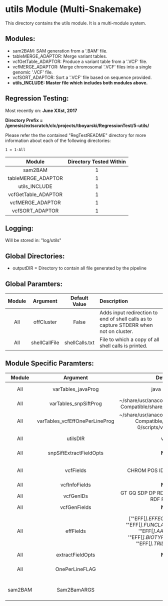 # utils Module (Multi-Snakemake)
This directory contains the utils module. It is a multi-module system.

## Modules:
* sam2BAM: SAM generation from a '.BAM' file.
* tableMERGE_ADAPTOR: Merge variant tables.
* vcfGetTable_ADAPTOR: Produce a variant table from a '.VCF' file.
* vcfMERGE_ADAPTOR: Merge chromosomal '.VCF' files into a single genomic '.VCF' file.
* vcfSORT_ADAPTOR: Sort a '.VCF' file based on sequence provided.
* **utils_INCLUDE: Master file which includes both modules above.**

## Regression Testing:
Most recently on: **June XXst, 2017**

**Directory Prefix = /genesis/extscratch/clc/projects/tboyarski/RegressionTest/5-utils/**

Please refer the the contained "RegTestREADME" directory for more information about each of the following directories:

    1 = 1-All

Module | Directory Tested Within
:--------: | :--------:
sam2BAM | 1
tableMERGE_ADAPTOR | 1
utils_INCLUDE | 1
vcfGetTable_ADAPTOR | 1
vcfMERGE_ADAPTOR | 1
vcfSORT_ADAPTOR | 1

## Logging:
Will be stored in: "log/utils"

## Global Directories:
* outputDIR = Directory to contain all file generated by the pipeline

## Global Paramters:
Module | Argument | Default Value | Description
:--------: | :--------: | :--------: | :--------
All | offCluster | False | Adds input redirection to end of shell calls as to capture STDERR when not on cluster.
All | shellCallFile | shellCalls.txt | File to which a copy of all shell calls is printed.

## Module Specific Paramters:
Module | Argument | Default Value | Description
:--------: | :--------: | :--------: | :--------
All | varTables_javaProg | java -Xmx2G -jar | Java environment to run SnpSift.jar.
All | varTables_snpSiftProg | ~/share/usr/anaconda/4.3.0/envs/CentOS5-Compatible/share/snpeff-4.1l-0/SnpSift.jar | Version of SnpSift.jar to be used.
All | varTables_vcfEffOnePerLineProg | ~/share/usr/anaconda/4.3.0/envs/CentOS5-Compatible/share/snpeff-4.1l-0/scripts/vcfEffOnePerLine.pl | Pre-processing setup if varTablesFlag = True.
All | utilsDIR | varTables | Directory to contain the '.VCF.txt' files.
All | snpSiftExtractFieldOpts | **Not Used** | Sometimes this is set to  -e \".\", not sure why.
All | vcfFields | CHROM POS ID REF ALT QUAL FILTER | Fields to be used for SnpSift; Will end up as column headers.
All | vcfInfoFields | **Not Used** | Not sure yet.
All | vcfGenIDs | GT GQ SDP DP RD AD FREQ PVAL RBQ ABQ RDF RDR ADF ADR | Not sure yet.
All | vcfGenFields | **Not Used** | Not sure yet.
All | effFields | ['\"EFF[*].EFFECT\"', '\"EFF[*].IMPACT\"', '\"EFF[*].FUNCLASS\"', '\"EFF[*].CODON\"', '\"EFF[*].AA\"', '\"EFF[*].GENE\"', '\"EFF[*].BIOTYPE\"', '\"EFF[*].CODING\"', '\"EFF[*].TRID\"', '\"EFF[*].RANK\"'] | Fields to be used for SnpSift; Wil end up as column headers. Applicable only to older versions of SnpSift. Newer versions will utilize 'ANN' instead of 'EFF'.
All | extractFieldOpts | **Not Used** | Not sure yet.
All | OnePerLineFLAG | False | Pre-processing flag to enable use of 'SnpEff/vcfEffOnePerLine.pl'.
sam2BAM | Sam2BamARGS | -bS | Program arguments for Samtools whne converting to a '.SAM' file.
